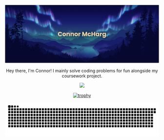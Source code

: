 <div align="center">

<picture>
  <img alt="banner" src="https://raw.githubusercontent.com/MaximumFire/MaximumFire/main/banner_new.png" />
</picture>

Hey there, I'm Connor!
I mainly solve coding problems for fun alongside my coursework project.

![](https://github-readme-stats.vercel.app/api?username=MaximumFire&hide_border=true&theme=transparent&show_icons=true) 

[![trophy](https://github-profile-trophy.vercel.app/?username=MaximumFire&theme=tokyonight&column=7&margin-w=15&margin-h=15&no-frame=true&no-bg=false)](https://github.com/ryo-ma/github-profile-trophy)

<picture>
  <source media="(prefers-color-scheme: dark)" srcset="https://raw.githubusercontent.com/MaximumFire/MaximumFire/output/github-contribution-grid-snake-dark.svg" />
  <source media="(prefers-color-scheme: light)" srcset="https://raw.githubusercontent.com/MaximumFire/MaximumFire/output/github-contribution-grid-snake.svg" />
  <img alt="github-snake" src="https://raw.githubusercontent.com/MaximumFire/MaximumFire/output/github-contribution-grid-snake.svg" />
</picture>


#
</div>
